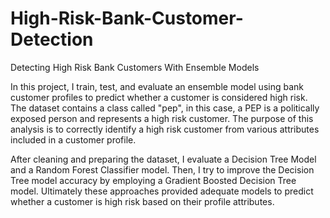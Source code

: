 # High-Risk-Bank-Customer-Detection
Detecting High Risk Bank Customers With Ensemble Models

In this project, I train, test, and evaluate an ensemble model using bank customer profiles to predict whether a customer is considered high risk. The dataset contains a class called "pep", in this case, a PEP is a politically exposed person and represents a high risk customer. The purpose of this analysis is to correctly identify a high risk customer from various attributes included in a customer profile. 

After cleaning and preparing the dataset, I evaluate a Decision Tree Model and a Random Forest Classifier model. Then, I try to improve the Decision Tree model accuracy by employing a Gradient Boosted Decision Tree model. Ultimately these approaches provided adequate models to predict whether a customer is high risk based on their profile attributes.

